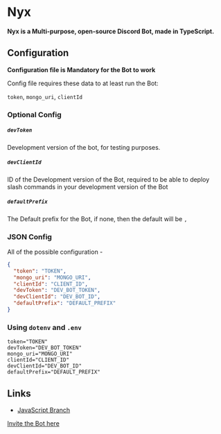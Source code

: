 # Nyx

**Nyx is a Multi-purpose, open-source Discord Bot, made in TypeScript.**

## Configuration

**Configuration file is Mandatory for the Bot to work**

Config file requires these data to at least run the Bot:

`token`, `mongo_uri`, `clientId`

### Optional Config

##### `devToken`

Development version of the bot, for testing purposes.

##### `devClientId`

ID of the Development version of the Bot, required to be able to deploy slash commands in your development version of the Bot

##### `defaultPrefix`

The Default prefix for the Bot, if none, then the default will be `,`

### JSON Config

All of the possible configuration -

```json
{
  "token": "TOKEN",
  "mongo_uri": "MONGO_URI",
  "clientId": "CLIENT_ID",
  "devToken": "DEV_BOT_TOKEN",
  "devClientId": "DEV_BOT_ID",
  "defaultPrefix": "DEFAULT_PREFIX"
}
```

### Using `dotenv` and `.env`

```env
token="TOKEN"
devToken="DEV_BOT_TOKEN"
mongo_uri="MONGO_URI"
clientId="CLIENT_ID"
devClientId="DEV_BOT_ID"
defaultPrefix="DEFAULT_PREFIX"
```

## Links

- [JavaScript Branch](https://github.com/nyx-team/nyx/tree/main)

[Invite the Bot here](https://discord.com/oauth2/authorize?client_id=960533661109878805&scope=bot%20applications.commands&permissions=545394261246)
